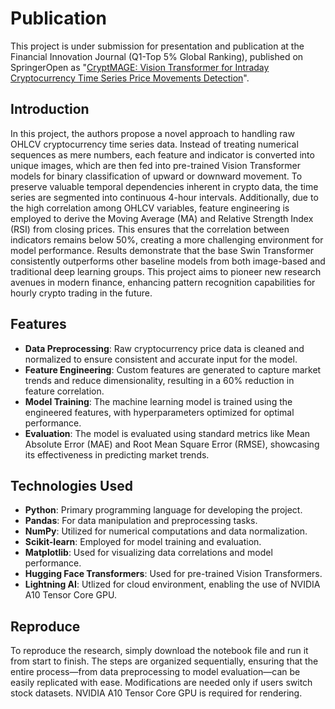 # Publication 

This project is under submission for presentation and publication at the Financial Innovation Journal (Q1-Top 5% Global Ranking), published on SpringerOpen as "[CryptMAGE: Vision Transformer for Intraday Cryptocurrency Time Series Price Movements Detection]()". 

## Introduction 
In this project, the authors propose a novel approach to handling raw OHLCV cryptocurrency time series data. Instead of treating numerical sequences as mere numbers, each feature and indicator is converted into unique images, which are then fed into pre-trained Vision Transformer models for binary classification of upward or downward movement. To preserve valuable temporal dependencies inherent in crypto data, the time series are segmented into continuous 4-hour intervals. Additionally, due to the high correlation among OHLCV variables, feature engineering is employed to derive the Moving Average (MA) and Relative Strength Index (RSI) from closing prices. This ensures that the correlation between indicators remains below 50%, creating a more challenging environment for model performance. Results demonstrate that the base Swin Transformer consistently outperforms other baseline models from both image-based and traditional deep learning groups. This project aims to pioneer new research avenues in modern finance, enhancing pattern recognition capabilities for hourly crypto trading in the future.

## Features

- **Data Preprocessing**: Raw cryptocurrency price data is cleaned and normalized to ensure consistent and accurate input for the model.
- **Feature Engineering**: Custom features are generated to capture market trends and reduce dimensionality, resulting in a 60% reduction in feature correlation.
- **Model Training**: The machine learning model is trained using the engineered features, with hyperparameters optimized for optimal performance.
- **Evaluation**: The model is evaluated using standard metrics like Mean Absolute Error (MAE) and Root Mean Square Error (RMSE), showcasing its effectiveness in predicting market trends.

## Technologies Used

- **Python**: Primary programming language for developing the project.
- **Pandas**: For data manipulation and preprocessing tasks.
- **NumPy**: Utilized for numerical computations and data normalization.
- **Scikit-learn**: Employed for model training and evaluation.
- **Matplotlib**: Used for visualizing data correlations and model performance.
- **Hugging Face Transformers**: Used for pre-trained Vision Transformers.
- **Lightning AI**: Utlized for cloud environment, enabling the use of NVIDIA A10 Tensor Core GPU.

## Reproduce

To reproduce the research, simply download the notebook file and run it from start to finish. The steps are organized sequentially, ensuring that the entire process—from data preprocessing to model evaluation—can be easily replicated with ease. Modifications are needed only if users switch stock datasets. NVIDIA A10 Tensor Core GPU is required for rendering. 
